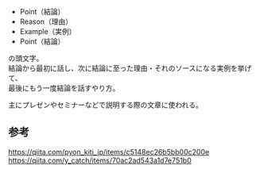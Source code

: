* Point（結論）
* Reason（理由）
* Example（実例）
* Point（結論）

の頭文字。  
結論から最初に話し、次に結論に至った理由・それのソースになる実例を挙げて、  
最後にもう一度結論を話すやり方。

主にプレゼンやセミナーなどで説明する際の文章に使われる。

## 参考
<https://qiita.com/pyon_kiti_jp/items/c5148ec26b5bb00c200e>  
<https://qiita.com/y_catch/items/70ac2ad543a1d7e751b0>